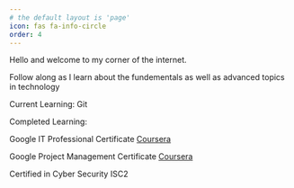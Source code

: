 ```yaml
---
# the default layout is 'page'
icon: fas fa-info-circle
order: 4
---
```


Hello and welcome to my corner of the internet. 

Follow along as I learn about the fundementals as well as advanced topics in technology

Current Learning: 
Git

Completed Learning:

Google IT Professional Certificate [Coursera](https://coursera.org)

Google Project Management Certificate [Coursera](https://coursera.org)

Certified in Cyber Security ISC2
